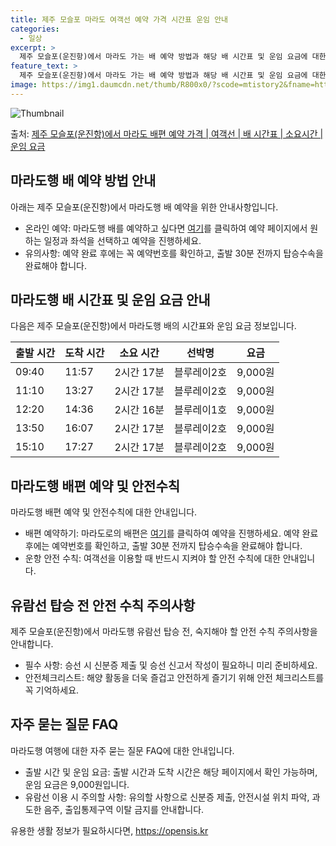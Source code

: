 ```yaml
---
title: 제주 모슬포 마라도 여객선 예약 가격 시간표 운임 안내
categories:
  - 일상
excerpt: >
  제주 모슬포(운진항)에서 마라도 가는 배 예약 방법과 해당 배 시간표 및 운임 요금에 대한 가격 정보를 안내 드리겠습니다. 안전하고 재밋는 마라도행 여행을 위해 아래 정보 참고하시기 바랍니다. 마라도행 배편 예약하기 👈 클릭제주 모슬포(운진항)에서 마라도행 배 시간표출발 시간도착 시간소요 시간선박명요금09:4011:572시간 17분블루레이2호9,000원11:1013:272시간 17분블루레이2호9,000원12:2014:362시간 16분블루레이1호9,000원13:5016:072시간 17분블루레이2호9,000원15:1017:272시간 17분블루레이2호9,000원마라도행 배편 예약하기 👈 클릭제주 모슬포(운진항)에서 마라도행 여객선 탑승 시 이용수칙여객선을 이용할 때 반드시 지켜야 할 안전 수칙을 소개합니다. ..
feature_text: >
  제주 모슬포(운진항)에서 마라도 가는 배 예약 방법과 해당 배 시간표 및 운임 요금에 대한 가격 정보를 안내 드리겠습니다. 안전하고 재밋는 마라도행 여행을 위해 아래 정보 참고하시기 바랍니다. 마라도행 배편 예약하기 👈 클릭제주 모슬포(운진항)에서 마라도행 배 시간표출발 시간도착 시간소요 시간선박명요금09:4011:572시간 17분블루레이2호9,000원11:1013:272시간 17분블루레이2호9,000원12:2014:362시간 16분블루레이1호9,000원13:5016:072시간 17분블루레이2호9,000원15:1017:272시간 17분블루레이2호9,000원마라도행 배편 예약하기 👈 클릭제주 모슬포(운진항)에서 마라도행 여객선 탑승 시 이용수칙여객선을 이용할 때 반드시 지켜야 할 안전 수칙을 소개합니다. ..
image: https://img1.daumcdn.net/thumb/R800x0/?scode=mtistory2&fname=https%3A%2F%2Fblog.kakaocdn.net%2Fdn%2FP4h1K%2FbtsHBzHgqBO%2FvoRHlKBjLz43Y8OC1j14Kk%2Fimg.webp
---
```


![Thumbnail](https://img1.daumcdn.net/thumb/R800x0/?scode=mtistory2&fname=https%3A%2F%2Fblog.kakaocdn.net%2Fdn%2FP4h1K%2FbtsHBzHgqBO%2FvoRHlKBjLz43Y8OC1j14Kk%2Fimg.webp)

<p>출처: <a href="https://opensis.kr/entry/%EC%A0%9C%EC%A3%BC-%EB%AA%A8%EC%8A%AC%ED%8F%AC%EC%9A%B4%EC%A7%84%ED%95%AD%EC%97%90%EC%84%9C-%EB%A7%88%EB%9D%BC%EB%8F%84-%EB%B0%B0%ED%8E%B8-%EC%98%88%EC%95%BD-%EA%B0%80%EA%B2%A9-%EC%97%AC%EA%B0%9D%EC%84%A0-%EB%B0%B0-%EC%8B%9C%EA%B0%84%ED%91%9C-%EC%86%8C%EC%9A%94%EC%8B%9C%EA%B0%84-%EC%9A%B4%EC%9E%84-%EC%9A%94%EA%B8%88" rel="dofollow">제주 모슬포(운진항)에서 마라도 배편 예약 가격 | 여객선 | 배 시간표 | 소요시간 | 운임 요금</a> </p>

## 마라도행 배 예약 방법 안내

아래는 제주 모슬포(운진항)에서 마라도행 배 예약을 위한 안내사항입니다.

  * 온라인 예약: 마라도행 배를 예약하고 싶다면 [여기](https://opensis.kr/entry/%EC%A0%9C%EC%A3%BC-%EB%AA%A8%EC%8A%AC%ED%8F%AC%EC%9A%B4%EC%A7%84%ED%95%AD%EC%97%90%EC%84%9C-%EB%A7%88%EB%9D%BC%EB%8F%84-%EB%B0%B0%ED%8E%B8-%EC%98%88%EC%95%BD-%EA%B0%80%EA%B2%A9-%EC%97%AC%EA%B0%9D%EC%84%A0-%EB%B0%B0-%EC%8B%9C%EA%B0%84%ED%91%9C-%EC%86%8C%EC%9A%94%EC%8B%9C%EA%B0%84-%EC%9A%B4%EC%9E%84-%EC%9A%94%EA%B8%88)를 클릭하여 예약 페이지에서 원하는 일정과 좌석을 선택하고 예약을 진행하세요.
  * 유의사항: 예약 완료 후에는 꼭 예약번호를 확인하고, 출발 30분 전까지 탑승수속을 완료해야 합니다.

## 마라도행 배 시간표 및 운임 요금 안내

다음은 제주 모슬포(운진항)에서 마라도행 배의 시간표와 운임 요금 정보입니다.

**출발 시간** | **도착 시간** | **소요 시간** | **선박명** | **요금**  
---|---|---|---|---  
09:40 | 11:57 | 2시간 17분 | 블루레이2호 | 9,000원  
11:10 | 13:27 | 2시간 17분 | 블루레이2호 | 9,000원  
12:20 | 14:36 | 2시간 16분 | 블루레이1호 | 9,000원  
13:50 | 16:07 | 2시간 17분 | 블루레이2호 | 9,000원  
15:10 | 17:27 | 2시간 17분 | 블루레이2호 | 9,000원  
  
## 마라도행 배편 예약 및 안전수칙

마라도행 배편 예약 및 안전수칙에 대한 안내입니다.

  * 배편 예약하기: 마라도로의 배편은 [여기](https://opensis.kr/entry/%EC%A0%9C%EC%A3%BC-%EB%AA%A8%EC%8A%AC%ED%8F%AC%EC%9A%B4%EC%A7%84%ED%95%AD%EC%97%90%EC%84%9C-%EB%A7%88%EB%9D%BC%EB%8F%84-%EB%B0%B0%ED%8E%B8-%EC%98%88%EC%95%BD-%EA%B0%80%EA%B2%A9-%EC%97%AC%EA%B0%9D%EC%84%A0-%EB%B0%B0-%EC%8B%9C%EA%B0%84%ED%91%9C-%EC%86%8C%EC%9A%94%EC%8B%9C%EA%B0%84-%EC%9A%B4%EC%9E%84-%EC%9A%94%EA%B8%88)를 클릭하여 예약을 진행하세요. 예약 완료 후에는 예약번호를 확인하고, 출발 30분 전까지 탑승수속을 완료해야 합니다.
  * 운항 안전 수칙: 여객선을 이용할 때 반드시 지켜야 할 안전 수칙에 대한 안내입니다.

## 유람선 탑승 전 안전 수칙 주의사항

제주 모슬포(운진항)에서 마라도행 유람선 탑승 전, 숙지해야 할 안전 수칙 주의사항을 안내합니다.

  * 필수 사항: 승선 시 신분증 제출 및 승선 신고서 작성이 필요하니 미리 준비하세요.
  * 안전체크리스트: 해양 활동을 더욱 즐겁고 안전하게 즐기기 위해 안전 체크리스트를 꼭 기억하세요.

## 자주 묻는 질문 FAQ

마라도행 여행에 대한 자주 묻는 질문 FAQ에 대한 안내입니다.

  * 출발 시간 및 운임 요금: 출발 시간과 도착 시간은 해당 페이지에서 확인 가능하며, 운임 요금은 9,000원입니다.
  * 유람선 이용 시 주의할 사항: 유의할 사항으로 신분증 제출, 안전시설 위치 파악, 과도한 음주, 출입통제구역 이탈 금지를 안내합니다.



 

유용한 생활 정보가 필요하시다면, <a href="https://opensis.kr" rel="dofollow">https://opensis.kr</a>


